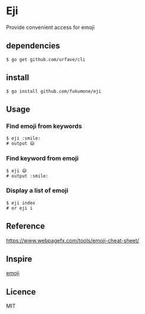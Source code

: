 Eji
====================
Provide convenient access for emoji

## dependencies

```
$ go get github.com/urfave/cli
```

## install

```
$ go install github.com/fukumone/eji
```

## Usage

### Find emoji from keywords

```
$ eji :smile:
# output 😄
```

### Find keyword from emoji

```
$ eji 😄
# output :smile:
```

### Display a list of emoji

```
$ eji index
# or eji i
```

## Reference
https://www.webpagefx.com/tools/emoji-cheat-sheet/

## Inspire
[emoji](https://github.com/kyokomi/emoji)

## Licence
MIT
